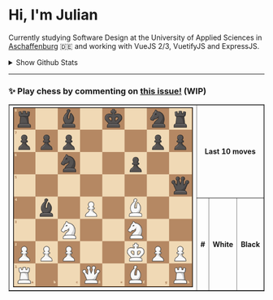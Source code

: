 # **Hi, I'm Julian**

Currently studying Software Design at the University of Applied Sciences in <a href="https://www.th-ab.de/en/" >Aschaffenburg</a> :de: and working with VueJS 2/3, VuetifyJS and ExpressJS.

<details>
 <summary>Show Github Stats</summary>
 <p align="center">
    <img src="https://github-readme-stats.vercel.app/api/top-langs/?username=thieleju&theme=blue-green&hide=jupyter%20notebook&layout=compact"  />
    <img width="420" src="https://github-readme-stats.vercel.app/api?username=thieleju&theme=blue-green&show_icons=true"/>
  </p>
</details>

---

### ✨ Play chess by commenting on [this issue!](https://github.com/thieleju/thieleju/issues/1) (WIP)

<table border="1">
<th rowspan="20"><a href="https://github.com/thieleju/thieleju/issues/1"><img src="https://raw.githubusercontent.com/thieleju/thieleju/main/games/game1/chessboard-1701130060.png" /></a></th>
<th colspan="3">Last 10 moves</th>
<tr>
<th>#</th>
<th>White</th>
<th>Black</th>
</tr>

</table>
